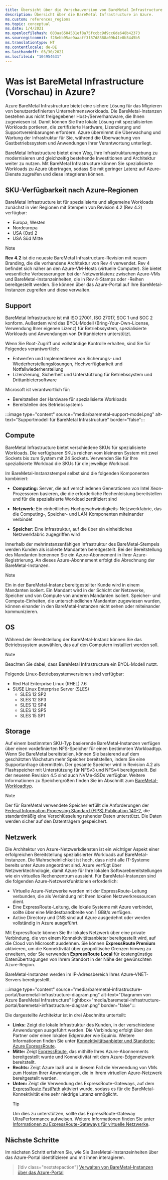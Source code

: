 ```yaml
---
title: Übersicht über die Vorschauversion von BareMetal Infrastructure in Azure
description: Übersicht über die BareMetal Infrastructure in Azure.
ms.custom: references_regions
ms.topic: conceptual
ms.date: 1/4/2021
ms.openlocfilehash: 603aa6504531ef8a75fccbc9d9cc6de648b42373
ms.sourcegitcommit: f28ebb95ae9aaaff3f87d8388a09b41e0b3445b5
ms.translationtype: HT
ms.contentlocale: de-DE
ms.lasthandoff: 03/30/2021
ms.locfileid: "104954631"
---
```

#  <a name="what-is-baremetal-infrastructure-preview-on-azure"></a>Was ist BareMetal Infrastructure (Vorschau) in Azure?

Azure BareMetal Infrastructure bietet eine sichere Lösung für das Migrieren von benutzerdefinierten Unternehmensworkloads. Die BareMetal-Instanzen bestehen aus nicht freigegebener Host-/Serverhardware, die Ihnen zugewiesen ist. Damit können Sie Ihre lokale Lösung mit spezialisierten Workloads portieren, die zertifizierte Hardware, Lizenzierung und Supportvereinbarungen erfordern. Azure übernimmt die Überwachung und Wartung der Infrastruktur für Sie, während die Überwachung von Gastbetriebssystem und Anwendungen Ihrer Verantwortung unterliegt.

BareMetal Infrastructure bietet einen Weg, Ihre Infrastrukturumgebung zu modernisieren und gleichzeitig bestehende Investitionen und Architektur weiter zu nutzen. Mit BareMetal Infrastructure können Sie spezialisierte Workloads zu Azure übertragen, sodass Sie mit geringer Latenz auf Azure-Dienste zugreifen und diese integrieren können.

## <a name="sku-availability-in-azure-regions"></a>SKU-Verfügbarkeit nach Azure-Regionen
BareMetal Infrastructure ist für spezialisierte und allgemeine Workloads zunächst in vier Regionen mit Stempeln von Revision 4.2 (Rev 4.2) verfügbar:
- Europa, Westen
- Nordeuropa
- USA (Ost) 2
- USA Süd Mitte

>[!NOTE]
>**Rev 4.2** ist die neueste BareMetal Infrastructure-Revision mit neuem Branding, die die vorhandene Architektur von Rev 4 verwendet.  Rev 4 befindet sich näher an den Azure-VM-Hosts (virtuelle Computer). Sie bietet wesentliche Verbesserungen bei der Netzwerklatenz zwischen Azure-VMs und BareMetal-Instanzeinheiten, die in Rev 4-Stamps oder -Reihen bereitgestellt werden.  Sie können über das Azure-Portal auf Ihre BareMetal-Instanzen zugreifen und diese verwalten. 

## <a name="support"></a>Support
BareMetal Infrastructure ist mit ISO 27001, ISO 27017, SOC 1 und SOC 2 konform.  Außerdem wird das BYOL-Modell (Bring-Your-Own-License, Verwendung Ihrer eigenen Lizenz) für Betriebssystem, spezialisierte Workloads und Anwendungen von Drittanbietern unterstützt.  

Wenn Sie Root-Zugriff und vollständige Kontrolle erhalten, sind Sie für Folgendes verantwortlich:
- Entwerfen und Implementieren von Sicherungs- und Wiederherstellungslösungen, Hochverfügbarkeit und Notfallwiederherstellung
- Lizenzierung, Sicherheit und Unterstützung für Betriebssystem und Drittanbietersoftware

Microsoft ist verantwortlich für:
- Bereitstellen der Hardware für spezialisierte Workloads 
- Bereitstellen des Betriebssystems

:::image type="content" source="media/baremetal-support-model.png" alt-text="Supportmodell für BareMetal Infrastructure" border="false":::

## <a name="compute"></a>Compute
BareMetal Infrastructure bietet verschiedene SKUs für spezialisierte Workloads. Die verfügbaren SKUs reichen vom kleineren System mit zwei Sockets bis zum System mit 24 Sockets. Verwenden Sie für Ihre spezialisierte Workload die SKUs für die jeweilige Workload.

Im BareMetal-Instanzstempel selbst sind die folgenden Komponenten kombiniert:

- **Computing:** Server, die auf verschiedenen Generationen von Intel Xeon-Prozessoren basieren, die die erforderliche Rechenleistung bereitstellen und für die spezialisierte Workload zertifiziert sind

- **Netzwerk**: Ein einheitliches Hochgeschwindigkeits-Netzwerkfabric, das die Computing-, Speicher- und LAN-Komponenten miteinander verbindet

- **Speicher:** Eine Infrastruktur, auf die über ein einheitliches Netzwerkfabric zugegriffen wird

Innerhalb der mehrinstanzenfähigen Infrastruktur des BareMetal-Stempels werden Kunden als isolierte Mandanten bereitgestellt. Bei der Bereitstellung des Mandanten benennen Sie ein Azure-Abonnement in Ihrer Azure-Registrierung. An dieses Azure-Abonnement erfolgt die Abrechnung der BareMetal-Instanzen.

>[!NOTE]
>Ein in der BareMetal-Instanz bereitgestellter Kunde wird in einem Mandanten isoliert. Ein Mandant wird in der Schicht der Netzwerke, Speicher und von Compute von anderen Mandanten isoliert. Speicher- und Compute-Einheiten, die unterschiedlichen Mandanten zugewiesen wurden, können einander in den BareMetal-Instanzen nicht sehen oder miteinander kommunizieren.

## <a name="os"></a>OS
Während der Bereitstellung der BareMetal-Instanz können Sie das Betriebssystem auswählen, das auf den Computern installiert werden soll. 

>[!NOTE]
>Beachten Sie dabei, dass BareMetal Infrastructure ein BYOL-Modell nutzt.

Folgende Linux-Betriebssystemversionen sind verfügbar:
- Red Hat Enterprise Linux (RHEL) 7.6
- SUSE Linux Enterprise Server (SLES)
   - SLES 12 SP2
   - SLES 12 SP3
   - SLES 12 SP4
   - SLES 12 SP5
   - SLES 15 SP1

## <a name="storage"></a>Storage
Auf einem bestimmten SKU-Typ basierende BareMetal-Instanzen verfügen über einen vordefinierten NFS-Speicher für einen bestimmten Workloadtyp. Wenn Sie BareMetal bereitstellen, können Sie basierend auf dem geschätzten Wachstum mehr Speicher bereitstellen, indem Sie eine Supportanfrage übermitteln. Der gesamte Speicher wird in Revision 4.2 als Flashspeicher mit Unterstützung für NFSv3 und NFSv4 bereitgestellt. Bei der neueren Revision 4.5 sind auch NVMe-SSDs verfügbar. Weitere Informationen zu Speichergrößen finden Sie im Abschnitt zum [BareMetal-Workloadtyp](../virtual-machines/workloads/sap/get-started.md).

>[!NOTE]
>Der für BareMetal verwendete Speicher erfüllt die Anforderungen der [Federal Information Processing Standard (FIPS) Publication 140-2](/microsoft-365/compliance/offering-fips-140-2), die standardmäßig eine Verschlüsselung ruhender Daten unterstützt. Die Daten werden sicher auf den Datenträgern gespeichert.

## <a name="networking"></a>Netzwerk
Die Architektur von Azure-Netzwerkdiensten ist ein wichtiger Aspekt einer erfolgreichen Bereitstellung spezialisierter Workloads auf BareMetal-Instanzen. Die Wahrscheinlichkeit ist hoch, dass nicht alle IT-Systeme bereits unter Azure angeordnet sind. Azure verfügt über Netzwerktechnologie, damit Azure für Ihre lokalen Softwarebereitstellungen wie ein virtuelles Rechenzentrum aussieht. Für BareMetal-Instanzen sind die folgenden Azure-Netzwerkfunktionen erforderlich:

- Virtuelle Azure-Netzwerke werden mit der ExpressRoute-Leitung verbunden, die als Verbindung mit Ihren lokalen Netzwerkressourcen dient.
- Eine ExpressRoute-Leitung, die lokale Systeme mit Azure verbindet, sollte über eine Mindestbandbreite von 1 GBit/s verfügen.
- Active Directory und DNS sind auf Azure ausgedehnt oder werden vollständig in Azure ausgeführt.

Mit ExpressRoute können Sie Ihr lokales Netzwerk über eine private Verbindung, die von einem Konnektivitätsanbieter bereitgestellt wird, auf die Cloud von Microsoft ausdehnen. Sie können **ExpressRoute Premium** aktivieren, um die Konnektivität über geopolitische Grenzen hinweg zu erweitern, oder Sie verwenden **ExpressRoute Local** für kostengünstige Datenübertragungen von Ihrem Standort in der Nähe der gewünschten Azure-Region.

BareMetal-Instanzen werden im IP-Adressbereich Ihres Azure-VNET-Servers bereitgestellt.

:::image type="content" source="media/baremetal-infrastructure-portal/baremetal-infrastructure-diagram.png" alt-text="Diagramm von Azure BareMetal Infrastructure" lightbox="media/baremetal-infrastructure-portal/baremetal-infrastructure-diagram.png" border="false":::

Die dargestellte Architektur ist in drei Abschnitte unterteilt:
- **Links:** Zeigt die lokale Infrastruktur des Kunden, in der verschiedene Anwendungen ausgeführt werden. Die Verbindung erfolgt über den Partner oder einen lokalen Edgerouter wie Equinix. Weitere Informationen finden Sie unter [Konnektivitätsanbieter und Standorte: Azure ExpressRoute](../expressroute/expressroute-locations.md).
- **Mitte:** Zeigt [ExpressRoute](../expressroute/expressroute-introduction.md), das mithilfe Ihres Azure-Abonnements bereitgestellt wurde und Konnektivität mit dem Azure-Edgenetzwerk bereitstellt.
- **Rechts:** Zeigt Azure IaaS und in diesem Fall die Verwendung von VMs zum Hosten Ihrer Anwendungen, die in Ihrem virtuellen Azure-Netzwerk bereitgestellt werden.
- **Unten:** Zeigt die Verwendung des ExpressRoute-Gateways, auf dem [ExpressRoute FastPath](../expressroute/about-fastpath.md) aktiviert wurde, sodass es für die BareMetal-Konnektivität eine sehr niedrige Latenz ermöglicht.   
   >[!TIP]
   >Um dies zu unterstützen, sollte das ExpressRoute-Gateway UltraPerformance aufweisen.  Weitere Informationen finden Sie unter [Informationen zu ExpressRoute-Gateways für virtuelle Netzwerke](../expressroute/expressroute-about-virtual-network-gateways.md).

## <a name="next-steps"></a>Nächste Schritte

Im nächsten Schritt erfahren Sie, wie Sie BareMetal-Instanzeinheiten über das Azure-Portal identifizieren und mit ihnen interagieren.

> [!div class="nextstepaction"]
> [Verwalten von BareMetal-Instanzen über das Azure-Portal](connect-baremetal-infrastructure.md)